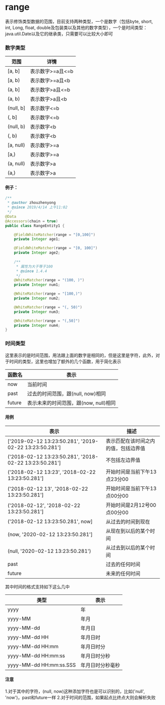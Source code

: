 # range
表示修饰类型数据的范围，目前支持两种类型，一个是数字（包括byte, short, int, Long, float, double及包装类以及其他的数字类型），一个是时间类型：java.util.Date以及它的继承类，只需要可以比较大小即可

### 数字类型

| 范围 | 详情 |
| ------ | ------ |
| [a, b] | 表示数字>=a且<=b |
| [a, b) | 表示数字>=a且<b |
| (a, b] | 表示数字>a且<=b |
| (a, b) | 表示数字>a且<b |
| (null, b] | 表示数字<=b |
| (, b] | 表示数字<=b |
| (null, b) | 表示数字<b |
| (, b) | 表示数字<b |
| [a, null) | 表示数字>=a |
| [a,) | 表示数字>=a |
| (a, null) | 表示数字>a |
| (a,) | 表示数字>a |

#### 例子：

```java
/**
 * @author zhouzhenyong
 * @since 2019/4/14 上午11:02
 */
@Data
@Accessors(chain = true)
public class RangeEntity1 {

    @FieldWhiteMatcher(range = "[0,100]")
    private Integer age1;

    @FieldWhiteMatcher(range = "[0, 100]")
    private Integer age2;
    
    /**
     * 属性为大于等于100
     * @since 1.4.4
     */
    @WhiteMatcher(range = "(100, )")
    private Integer num1;

    @WhiteMatcher(range = "[100,)")
    private Integer num2;

    @WhiteMatcher(range = "(, 50)")
    private Integer num3;

    @WhiteMatcher(range = "(,50]")
    private Integer num4;
}
```
### 时间类型
这里表示的是时间范围，用法跟上面的数字是相同的，但是这里是字符，此外，对于时间的类型，这里也增加了额外的几个函数，用于简化表示

| 函数名 | 表示 |
| ------ | ------ |
| now | 当前时间 |
| past | 过去的时间范围，跟(null, now)相同 |
| future | 表示未来的时间范围，跟(now, null)相同 |

#### 用例

|表示|描述|
| ------ | ------ |
| ['2019-02-12 13:23:50.281', '2019-02-22 13:23:50.281'] | 表示匹配在该时间之内的值，包括边界值 |
| ('2018-02-12 13:23:50.281', '2018-02-22 13:23:50.281'] | 不包括左边界值 |
| ('2018-02-12 13:23', '2018-02-22 13:23:50.281'] | 开始时间是当前下午13点23分00 |
| ('2018-02-12 13', '2018-02-22 13:23:50.281'] | 开始时间是当前下午13点00分00 |
| ('2018-02-12', '2018-02-22 13:23:50.281'] | 开始时间是2月12号00点00分00 |
| ('2018-02-12 13:23:50.281', now] | 从过去的时间到现在 |
| (now, '2020-02-12 13:23:50.281'] | 从现在到以后的某个时间 |
| (null, '2020-02-12 13:23:50.281') | 从过去到以后的某个时间 |
| past | 过去的任何时间 |
| future | 未来的任何时间 |

其中时间的格式支持如下这么几中

| 类型 | 表示 |
| ------ | ------ |
| yyyy | 年 |
| yyyy-MM | 年月 |
| yyyy-MM-dd | 年月日 |
| yyyy-MM-dd HH | 年月日时 |
| yyyy-MM-dd HH:mm | 年月日时分 |
| yyyy-MM-dd HH:mm:ss | 年月日时分秒 |
| yyyy-MM-dd HH:mm:ss.SSS | 年月日时分秒毫秒 |

#### 注意
1.对于其中的字符，(null, now)这种添加字符也是可以识别的，比如('null', 'now')，past和future一样
2.对于时间的范围，如果起点比终点大则会解析失败



